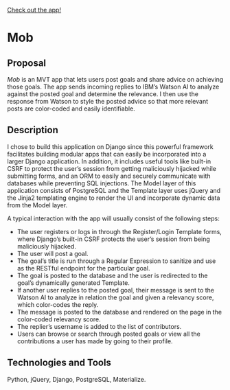 [Check out the app!](https://mobtracker.herokuapp.com/)
# Mob

## Proposal
*Mob* is an MVT app that lets users post goals and share advice on achieving those goals. The app sends incoming replies to IBM’s Watson AI to analyze against the posted goal and determine the relevance. I then use the response from Watson to style the posted advice so that more relevant posts are color-coded and easily identifiable. 

## Description
I chose to build this application on Django since this powerful framework facilitates building modular apps that can easily be incorporated into a larger Django application. In addition, it includes useful tools like built-in CSRF to protect the user’s session from getting maliciously hijacked while submitting forms, and an ORM to easily and securely communicate with databases while preventing SQL injections. The Model layer of this application consists of PostgreSQL and the Template layer uses jQuery and the Jinja2 templating engine to render the UI and incorporate dynamic data from the Model layer.

A typical interaction with the app will usually consist of the following steps:
* The user registers or logs in through the Register/Login Template forms, where Django’s built-in CSRF protects the user’s session from being maliciously hijacked.
* The user will post a goal.
* The goal’s title is run through a Regular Expression to sanitize and use as the RESTful endpoint for the particular goal.
* The goal is posted to the database and the user is redirected to the goal’s dynamically generated Template.
* If another user replies to the posted goal, their message is sent to the Watson AI to analyze in relation the goal and given a relevancy score, which color-codes the reply.
* The message is posted to the database and rendered on the page in the color-coded relevancy score.
* The replier’s username is added to the list of contributors.
* Users can browse or search through posted goals or view all the contributions a user has made by going to their profile. 

## Technologies and Tools

Python, jQuery, Django, PostgreSQL, Materialize.

